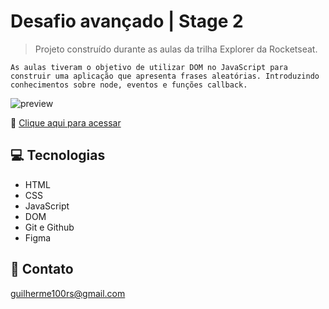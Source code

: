 # Desafio avançado | Stage 2

> Projeto construído durante as aulas da trilha Explorer da Rocketseat.

    As aulas tiveram o objetivo de utilizar DOM no JavaScript para construir uma aplicação que apresenta frases aleatórias. Introduzindo conhecimentos sobre node, eventos e funções callback.

![preview](./.github/preview.png)

🔗 [Clique aqui para acessar](https://github.com/guilherme100rs/Biscoito-da-Sorte)

## 💻 Tecnologias

- HTML
- CSS
- JavaScript
- DOM
- Git e Github
- Figma

## 📧 Contato

guilherme100rs@gmail.com
